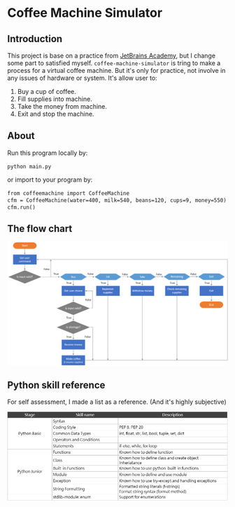 # Coffee Machine Simulator

## Introduction
This project is base on a practice from [JetBrains Academy](https://hyperskill.org/projects/68), but I change some part to satisfied myself.
`coffee-machine-simulator` is tring to make a process for a virtual coffee machine.
But it's only for practice, not involve in any issues of hardware or system.
It's allow user to:
1. Buy a cup of coffee.
2. Fill supplies into machine.
3. Take the money from machine.
4. Exit and stop the machine.

## About
Run this program locally by:
```
python main.py
```
or import to your program by:
```
from coffeemachine import CoffeeMachine
cfm = CoffeeMachine(water=400, milk=540, beans=120, cups=9, money=550)
cfm.run()
```

## The flow chart

![initial](img/flow_chart.png)


## Python skill reference
For self assessment, I made a list as a reference. (And it's highly subjective)

![initial](img/skill_list.png)
